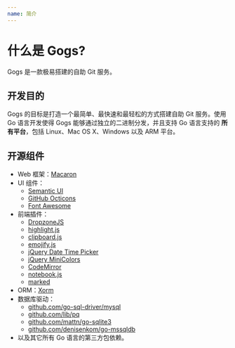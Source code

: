 ```yaml
---
name: 简介
---
```


# 什么是 Gogs?

Gogs 是一款极易搭建的自助 Git 服务。

## 开发目的

Gogs 的目标是打造一个最简单、最快速和最轻松的方式搭建自助 Git 服务。使用 Go 语言开发使得 Gogs 能够通过独立的二进制分发，并且支持 Go 语言支持的 **所有平台**，包括 Linux、Mac OS X、Windows 以及 ARM 平台。

## 开源组件

- Web 框架：[Macaron](http://go-macaron.com)
- UI 组件：
    - [Semantic UI](http://semantic-ui.com/)
    - [GitHub Octicons](https://octicons.github.com/)
    - [Font Awesome](http://fontawesome.io/)
- 前端插件：
    - [DropzoneJS](http://www.dropzonejs.com/)
    - [highlight.js](https://highlightjs.org/)
    - [clipboard.js](https://zenorocha.github.io/clipboard.js/)
    - [emojify.js](https://github.com/Ranks/emojify.js)
    - [jQuery Date Time Picker](https://github.com/xdan/datetimepicker)
    - [jQuery MiniColors](https://github.com/claviska/jquery-minicolors)
    - [CodeMirror](https://codemirror.net/)
    - [notebook.js](https://github.com/jsvine/notebookjs)
    - [marked](https://github.com/chjj/marked)
- ORM：[Xorm](https://github.com/go-xorm/xorm)
- 数据库驱动：
    - [github.com/go-sql-driver/mysql](https://github.com/go-sql-driver/mysql)
    - [github.com/lib/pq](https://github.com/lib/pq)
    - [github.com/mattn/go-sqlite3](https://github.com/mattn/go-sqlite3)
    - [github.com/denisenkom/go-mssqldb](https://github.com/denisenkom/go-mssqldb)
- 以及其它所有 Go 语言的第三方包依赖。

